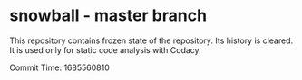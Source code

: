 # snowball - master branch

This repository contains frozen state of the repository.
Its history is cleared. It is used only for static code
analysis with Codacy.

Commit Time: 1685560810